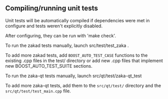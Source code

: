 Compiling/running unit tests
------------------------------------

Unit tests will be automatically compiled if dependencies were met in configure
and tests weren't explicitly disabled.

After configuring, they can be run with 'make check'.

To run the zakad tests manually, launch src/test/test_zaka .

To add more zakad tests, add `BOOST_AUTO_TEST_CASE` functions to the existing
.cpp files in the test/ directory or add new .cpp files that
implement new BOOST_AUTO_TEST_SUITE sections.

To run the zaka-qt tests manually, launch src/qt/test/zaka-qt_test

To add more zaka-qt tests, add them to the `src/qt/test/` directory and
the `src/qt/test/test_main.cpp` file.
